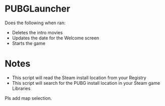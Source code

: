 # PUBGLauncher
Does the following when ran:
* Deletes the intro movies
* Updates the date for the Welcome screen
* Starts the game


# Notes
* This script will read the Steam install location from your Registry
* This script will search for the PUBG install location in your Steam game Libraries

Pls add map selection.